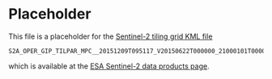# Placeholder

This file is a placeholder for the [Sentinel-2 tiling grid KML file](https://sentinel.esa.int/documents/247904/1955685/S2A_OPER_GIP_TILPAR_MPC__20151209T095117_V20150622T000000_21000101T000000_B00.kml)

    S2A_OPER_GIP_TILPAR_MPC__20151209T095117_V20150622T000000_21000101T000000_B00.kml
    
which is available at the [ESA Sentinel-2 data products page](https://sentinel.esa.int/web/sentinel/missions/sentinel-2/data-products).
